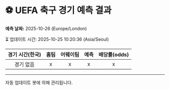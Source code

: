 # ⚽️ UEFA 축구 경기 예측 결과

**예측 날짜:** 2025-10-26 (Europe/London)

⏳ 업데이트 시간: 2025-10-25 10:20:36 (Asia/Seoul)

| 경기 시간(한국) | 홈팀 | 어웨이팀 | 예측 | 배당률(odds) |
|:-------------:|:-----:|:-------:|:-----:|:------------:|
| 경기 없음 | x | x | x | x |

---
자동 업데이트 봇에 의해 관리됩니다.
